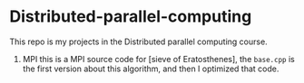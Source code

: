 # Distributed-parallel-computing
This repo is my projects in the Distributed parallel computing course. 

1. MPI
this is a MPI source code for [sieve of Eratosthenes], the `base.cpp` is the first version about this algorithm, and then I optimized that code.
